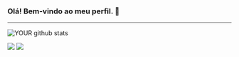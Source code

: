 ### Olá! Bem-vindo ao meu perfil. 👋

<hr></hr>

![YOUR github stats](https://github-readme-stats.vercel.app/api?username=viniciuusm)


[<img src = "https://img.shields.io/badge/instagram-%23E4405F.svg?&style=for-the-badge&logo=instagram&logoColor=white">](https://instagram.com/vinimovich)
[<img src="https://img.shields.io/badge/linkedin-%230077B5.svg?&style=for-the-badge&logo=linkedin&logoColor=white"/>](https://www.linkedin.com/in/viniciusmoraisc)









